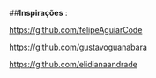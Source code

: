 ##**Inspirações** :

https://github.com/felipeAguiarCode

https://github.com/gustavoguanabara

https://github.com/elidianaandrade